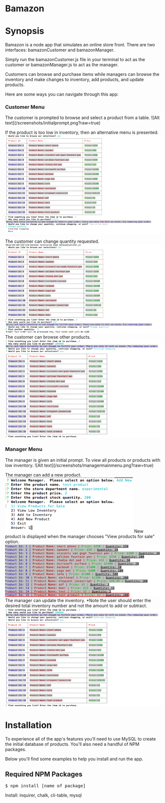 # Bamazon

<h1>Synopsis</h1>

Bamazon is a node app that simulates an online store front.  There are two interfaces: bamazonCustomer and bamazonManager.  

Simply run the bamazonCustomer.js file in your terminal to act as the customer or bamazonManager.js to act as the manager.

Customers can browse and purchase items while managers can browse the inventory and make changes to inventory, add products, and update products.

Here are some ways you can navigate through this app:

<h3>Customer Menu</h3>  
The customer is prompted to browse and select a product from a table.
![Alt text](/screenshots/initialprompt.png?raw=true)

If the product is too low in inventory, then an alternative menu is presented.
![Alt text](/screenshots/alternativemenu.png?raw=true)

The customer can change quantity requested.
![Alt text](/screenshots/pickanotherquantity.png?raw=true)
The customer can browse other products.
![Alt text](/screenshots/continueshopping.png?raw=true)

<h3>Manager Menu</h3>
The manager is given an initial prompt. To view all products or products with low inventory.
![Alt text](/screenshots/managermainmenu.png?raw=true)

The manager can add a new product.
![Alt text](/screenshots/addingnewproduct.png?raw=true)
New product is displayed when the manager chooses "View products for sale" option.
![Alt text](/screenshots/newproduct.png?raw=true)
The manager can update the inventory.  *Note the user should enter the desired total inventory number and not the amount to add or subtract.
![Alt text](/screenshots/continueshopping.png?raw=true)

<h1>Installation</h1>

To experience all of the app's features you'll need to use MySQL to create the initial database of products.  You'll also need a handful of NPM packages.

Below you'll find some examples to help you install and run the app.



<h2>Required NPM Packages</h2>

<pre>$ npm install [name of package]</pre>
Install: inquirer, chalk, cli-table, mysql



